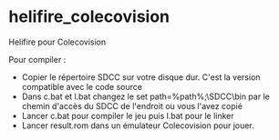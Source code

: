 # helifire_colecovision
Helifire pour Colecovision

Pour compiler :

  - Copier le répertoire SDCC sur votre disque dur. C'est la version compatible avec le code source
  - Dans c.bat et l.bat changez le set path=%path%;\SDCC\bin par le chemin d'accès du SDCC de l'endroit ou vous l'avez copié
  - Lancer c.bat pour compiler le jeu puis l.bat pour le linker
  - Lancer result.rom dans un émulateur Colecovision pour jouer.
